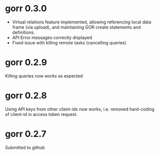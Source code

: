 # gorr 0.3.0

* Virtual relations feature implemented, allowing referencing local data frame (via upload), and maintaining GOR create statements and definitions.
* API Error messages correctly displayed
* Fixed issue with killing remote tasks (cancelling queries)

# gorr 0.2.9

Killing queries now works as expected 

# gorr 0.2.8

Using API keys from other client-ids now works, i.e. removed hard-coding of client-id in access token request.

# gorr 0.2.7

Submitted to github
